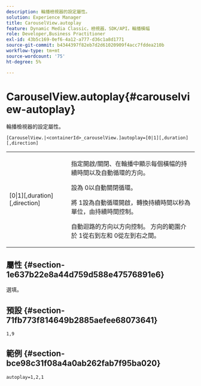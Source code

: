 ```yaml
---
description: 輪播檢視器的設定屬性。
solution: Experience Manager
title: CarouselView.autoplay
feature: Dynamic Media Classic，檢視器，SDK/API，輪播橫幅
role: Developer,Business Practitioner
exl-id: 43b5c169-0ef6-4a12-a777-d36c1a8d1771
source-git-commit: b4344397f82eb7d2d61020909f4acc7fddea210b
workflow-type: tm+mt
source-wordcount: '75'
ht-degree: 5%

---
```


# CarouselView.autoplay{#carouselview-autoplay}

輪播檢視器的設定屬性。

`[CarouselView.|<containerId>_carouselView.]autoplay=[0|1][,duration][,direction]`

<table id="table_441553CD34C94A58A9D7CBF772DEDDB6"> 
 <tbody> 
  <tr> 
   <td colname="col1"> <p> <span class="codeph">[0|1][,duration][,direction]</span> </p> </td> 
   <td colname="col2"> <p> 指定開啟/關閉、在輪播中顯示每個橫幅的持續時間以及自動循環的方向。 </p> <p>設為<span class="codeph"> 0</span>以自動關閉循環。 </p> <p>將<span class="codeph"> 1</span>設為自動循環開啟，轉換持續時間以秒為單位，由<span class="codeph">持續時間</span>控制。 </p> <p>自動迴路的方向以<span class="codeph">方向</span>控制。 <span class="codeph">方向</span>的範圍介於<span class="codeph"> 1</span>從右到左和<span class="codeph"> 0</span>從左到右之間。 </p> </td> 
  </tr> 
 </tbody> 
</table>

## 屬性 {#section-1e637b22e8a44d759d588e47576891e6}

選填。

## 預設 {#section-71fb773f814649b2885aefee68073641}

`1,9`

## 範例 {#section-bce98c31f08a4a0ab262fab7f95ba020}

```
autoplay=1,2,1
```
